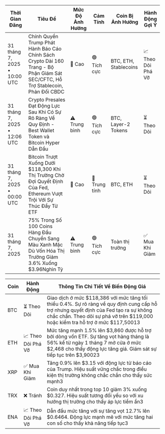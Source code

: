 | Thời Gian Đăng | Tiêu Đề | Mức Độ Ảnh Hưởng | Cảm Tính | Coin Bị Ảnh Hưởng | Hành Động Gợi Ý |
|------------------|----------|---------|-----------|------------------|------------------|
| 31 tháng 7, 2025 • 10:00 UTC | Chính Quyền Trump Phát Hành Báo Cáo Chính Sách Crypto Dài 160 Trang - Bộ Phận Giám Sát SEC/CFTC, Hỗ Trợ Stablecoin, Phản Đối CBDC | 🚨 Cao | 🟢 Tích cực | BTC, ETH, Stablecoins | 📈 Theo Dõi Phá Vỡ |
| 31 tháng 7, 2025 • 12:06 UTC | Crypto Presales Đạt Động Lực Sau Khi Có Sự Rõ Ràng Về Quy Định - Best Wallet Token và Bitcoin Hyper Dẫn Đầu | ⚠️ Trung bình | 🟢 Tích cực | BTC, Layer-2 Tokens | ⏳ Theo Dõi |
| 31 tháng 7, 2025 • 00:00 UTC | Bitcoin Trượt Xuống Dưới $118,300 Khi Thị Trường Chờ Đợi Quyết Định Của Fed, Ethereum Vượt Trội Với Sự Thúc Đẩy Từ ETF | 🚨 Cao | 🔵 Trung tính | BTC, ETH | ⏳ Theo Dõi |
| 31 tháng 7, 2025 | 75% Trong Số 100 Coins Hàng Đầu Chuyển Sang Màu Xanh Mặc Dù Vốn Hóa Thị Trường Giảm 3.6% Xuống $3.96Nghìn Tỷ | ⚠️ Trung bình | 🟢 Tích cực | Toàn thị trường | ✅ Mua Khi Giảm |

| Coin | Hành Động | Thông Tin Chi Tiết Về Biến Động Giá |
|------|--------|---------------------|
| BTC | ⏳ Theo Dõi | Giao dịch ở mức $118,386 với mức tăng tối thiểu 0.4%. Sự rõ ràng về quy định cung cấp hỗ trợ nhưng quyết định của Fed tạo ra sự không chắc chắn. Theo dõi sự phá vỡ trên $119,000 hoặc kiểm tra hỗ trợ ở mức $117,50013 |
| ETH | 📈 Theo Dõi Phá Vỡ | Mức tăng mạnh 1.5% lên $3,860 được hỗ trợ bởi dòng vốn ETF. Sự tăng vọt hàng tháng là 56% kể từ ngày 1 tháng 7 mở cửa ở mức $2,468 cho thấy động lực tăng giá. Giám sát sự tiếp tục trên $3,90023 |
| XRP | ✅ Mua Khi Giảm | Tăng 0.9% lên $3.15 với động lực từ báo cáo của Trump. Hiệu suất vững chắc trong điều kiện thị trường không chắc chắn cho thấy sức mạnh3 |
| TRX | ❌ Tránh | Coin duy nhất trong top 10 giảm 3% xuống $0.327. Hiệu suất tương đối yếu so với xu hướng thị trường cho thấy áp lực tiềm ẩn3 |
| ENA | 📈 Theo Dõi Phá Vỡ | Dẫn đầu mức tăng với sự tăng vọt 12.7% lên $0.6464. Động lực mạnh mẽ với mức tăng hai con số cho thấy khả năng tiếp tục3 |